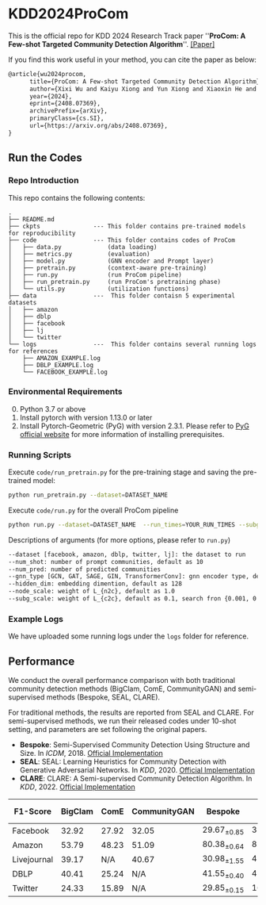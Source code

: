 # KDD2024ProCom

This is the official repo for KDD 2024 Research Track paper ''**ProCom: A Few-shot Targeted Community Detection Algorithm**''. [[Paper]](https://arxiv.org/abs/2408.07369)


If you find this work useful in your method, you can cite the paper as below:
```latex
@article{wu2024procom,
      title={ProCom: A Few-shot Targeted Community Detection Algorithm}, 
      author={Xixi Wu and Kaiyu Xiong and Yun Xiong and Xiaoxin He and Yao Zhang and Yizhu Jiao and Jiawei Zhang},
      year={2024},
      eprint={2408.07369},
      archivePrefix={arXiv},
      primaryClass={cs.SI},
      url={https://arxiv.org/abs/2408.07369}, 
}
```




## Run the Codes

### Repo Introduction
This repo contains the following contents:
```
.
├── README.md
├── ckpts               --- This folder contains pre-trained models for reproducibility 
├── code                --- This folder contains codes of ProCom
│   ├── data.py             (data loading)
│   ├── metrics.py          (evaluation)
│   ├── model.py            (GNN encoder and Prompt layer)
│   ├── pretrain.py         (context-aware pre-training)
│   ├── run.py              (run ProCom pipeline)
│   ├── run_pretrain.py     (run ProCom's pretraining phase)
│   └── utils.py            (utilization functions)
├── data                ---  This folder contaisn 5 experimental datasets
│   ├── amazon
│   ├── dblp
│   ├── facebook
│   ├── lj
│   └── twitter
└── logs                ---  This folder contains several running logs for references
    ├── AMAZON_EXAMPLE.log
    ├── DBLP_EXAMPLE.log
    └── FACEBOOK_EXAMPLE.log
```

### Environmental Requirements

0. Python 3.7 or above
1. Install pytorch with version 1.13.0 or later 
2. Install Pytorch-Geometric (PyG) with version 2.3.1. Please refer to [PyG official website](https://pytorch-geometric.readthedocs.io/en/latest/notes/installation.html) for more information of installing prerequisites.


### Running Scripts

Execute `code/run_pretrain.py` for the pre-training stage and saving the pre-trained model:
```bash
python run_pretrain.py --dataset=DATASET_NAME 
```

Execute `code/run.py` for the overall ProCom pipeline
```bash
python run.py --dataset=DATASET_NAME  --run_times=YOUR_RUN_TIMES --subg_scale=PARAMETER_LAMBDA
```

Descriptions of arguments (for more options, please refer to `run.py`)
```bash
--dataset [facebook, amazon, dblp, twitter, lj]: the dataset to run 
--num_shot: number of prompt communities, default as 10
--num_pred: number of predicted communities
--gnn_type [GCN, GAT, SAGE, GIN, TransformerConv]: gnn encoder type, default as GCN
--hidden_dim: embedding dimention, default as 128
--node_scale: weight of L_{n2c}, default as 1.0
--subg_scale: weight of L_{c2c}, default as 0.1, search fron {0.001, 0.01, 0.1, 1}
```

### Example Logs

We have uploaded some running logs under the `logs` folder for reference.




## Performance 



We conduct the overall performance comparison with both traditional community detection methods (BigClam, ComE, CommunityGAN) and semi-supervised methods (Bespoke, SEAL, CLARE).

For traditional methods, the results are reported from SEAL and CLARE. 
For semi-supervised methods, we run their released codes under 10-shot setting, and parameters are set following the original papers. 

* **Bespoke**: Semi-Supervised Community Detection Using Structure and Size. In *ICDM*, 2018.  [Official Implementation](https://github.com/abaxi/bespoke-icdm18) 
* **SEAL**: SEAL: Learning Heuristics for Community Detection with Generative Adversarial Networks. In *KDD*, 2020. [Official Implementation](https://github.com/yzhang1918/kdd2020seal)
* **CLARE**: CLARE: A Semi-supervised Community Detection Algorithm. In *KDD*, 2022. [Official Implementation](https://github.com/FDUDSDE/KDD2022CLARE)
  
| F1-Score     | $\text{BigClam}$ | $\text{ComE}$  | $\text{CommunityGAN}$ | $\text{Bespoke}$            | $\text{SEAL}$               | $\text{CLARE}$              | $\text{ProCom (Ours)}$               |
| ----------- | ------- | ----- | ------------ | ------------------ | ------------------ | ------------------ | --------------------------- |
| Facebook    | $32.92$   | $27.92$ | $32.05$        | $29.67_{\pm 0.85}$ | $31.10_{\pm 3.84}$ | $28.53_{\pm 1.36}$ | $\textbf{38.57}_{\pm 2.02}$ |
| Amazon      | $53.79$   | $48.23$ | $51.09$        | $80.38_{\pm 0.64}$ | $82.26_{\pm 4.04}$ | $78.89_{\pm 2.10}$ | $\textbf{84.36}_{\pm 0.23}$ |
| Livejournal | $39.17$   | $\text{N/A}$  | $40.67$        | $30.98_{\pm 1.55}$ | $42.85_{\pm 2.60}$ | $45.38_{\pm 4.07}$ | $\textbf{54.35}_{\pm 3.04}$ |
| DBLP        | $40.41$   | $25.24$ | $\text{N/A}$          | $41.55_{\pm 0.40}$ | $41.74_{\pm 6.35}$ | $48.75_{\pm 2.51}$ | $\textbf{50.96}_{\pm 1.57}$ |
| Twitter     | $24.33$   | $15.89$ | $\text{N/A}$          | $29.85_{\pm 0.15}$ | $16.97_{\pm 1.32}$ | $20.05_{\pm 0.88}$ | $\textbf{31.09}_{\pm 0.35}$ |



